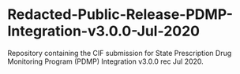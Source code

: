 # Redacted-Public-Release-PDMP-Integration-v3.0.0-Jul-2020
Repository containing the CIF submission for State Prescription Drug Monitoring Program (PDMP) Integration v3.0.0 rec Jul 2020.
